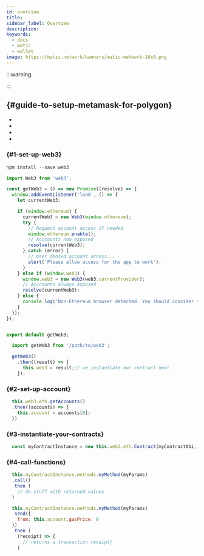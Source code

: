 ```yaml
---
id: overview
title:
sidebar_label: Overview
description:
keywords:
  - docs
  - matic
  - wallet
image: https://matic.network/banners/matic-network-16x9.png
---
```






:::warning

:::

##  {#guide-to-setup-metamask-for-polygon}

*
*
*
*



###  {#1-set-up-web3}




  ```javascript
  npm install --save web3
  ```


  ```javascript
  import Web3 from 'web3';

  const getWeb3 = () => new Promise((resolve) => {
    window.addEventListener('load', () => {
      let currentWeb3;

      if (window.ethereum) {
        currentWeb3 = new Web3(window.ethereum);
        try {
          // Request account access if needed
          window.ethereum.enable();
          // Acccounts now exposed
          resolve(currentWeb3);
        } catch (error) {
          // User denied account access...
          alert('Please allow access for the app to work');
        }
      } else if (window.web3) {
        window.web3 = new Web3(web3.currentProvider);
        // Acccounts always exposed
        resolve(currentWeb3);
      } else {
        console.log('Non-Ethereum browser detected. You should consider trying MetaMask!');
      }
    });
  });


  export default getWeb3;
  ```





>






```js
  import getWeb3 from '/path/to/web3';
```

```js
  getWeb3()
    .then((result) => {
      this.web3 = result;// we instantiate our contract next
    });
```
###  {#2-set-up-account}


```js
  this.web3.eth.getAccounts()
  .then((accounts) => {
    this.account = accounts[0];
  })
```


###  {#3-instantiate-your-contracts}


```js
  const myContractInstance = new this.web3.eth.Contract(myContractAbi, myContractAddress)
```
###  {#4-call-functions}






```js
  this.myContractInstance.methods.myMethod(myParams)
  .call()
  .then (
    // do stuff with returned values
  )
```

```js
  this.myContractInstance.methods.myMethod(myParams)
  .send({
    from: this.account,gasPrice: 0
  })
  .then (
    (receipt) => {
      // returns a transaction receipt}
    )
```
